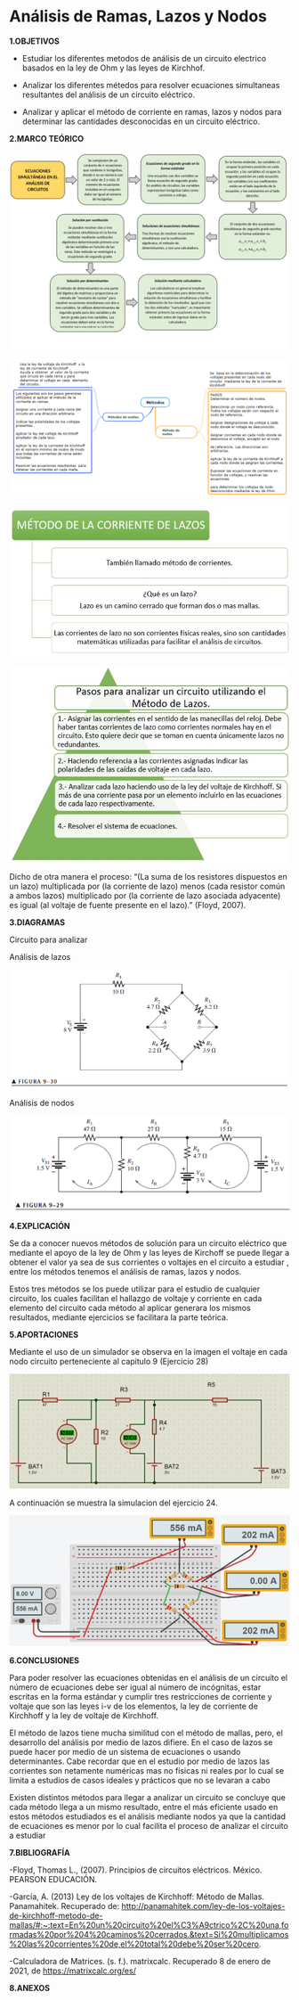 # Análisis de Ramas, Lazos y Nodos

**1.OBJETIVOS**

- Estudiar los diferentes metodos de análisis de un circuito electrico basados en la ley de Ohm y las leyes de Kirchhof.

- Analizar los diferentes métedos para resolver ecuaciones simultaneas resultantes del análisis de un circuito eléctrico.

- Analizar y aplicar el método de corriente en ramas, lazos y nodos para determinar las cantidades desconocidas en un circuito eléctrico.

**2.MARCO TEÓRICO**

![.](https://github.com/Katherine01-Arevalo/Analisis-de-mallas-lazos-y-nodos-/blob/main/img/Mapa_Ec.simultaneas.jpg)

![mallas](https://github.com/Katherine01-Arevalo/Analisis-de-mallas-lazos-y-nodos-/blob/main/img/MAPA1.png)

![Teoria_Lazo](https://github.com/Katherine01-Arevalo/Analisis-de-mallas-lazos-y-nodos-/blob/main/img/Teoria_Lazo.jpg)

![Pasos_Lazo](https://github.com/Katherine01-Arevalo/Analisis-de-mallas-lazos-y-nodos-/blob/main/img/Pasos_Lazo.jpg)

 Dicho de otra manera el proceso:
“(La suma de los resistores dispuestos en un lazo) multiplicada por (la corriente de lazo) menos (cada resistor común a ambos lazos) multiplicado por (la corriente de lazo asociada adyacente) es igual (al voltaje de fuente presente en el lazo).” (Floyd, 2007). 

**3.DIAGRAMAS**

Circuito para analizar 

 Análisis de lazos 
 
![lazo](https://github.com/Katherine01-Arevalo/Analisis-de-mallas-lazos-y-nodos-/blob/main/img/metodo%20lazos.png)

Análisis de nodos 

![nodos](https://github.com/Katherine01-Arevalo/Analisis-de-mallas-lazos-y-nodos-/blob/main/img/metodo%20nodos.png)

**4.EXPLICACIÓN**

Se da a conocer  nuevos métodos de solución para un circuito eléctrico que mediante  el apoyo de la ley de Ohm  y las leyes de Kirchoff se puede llegar a obtener el valor ya sea de sus corrientes o voltajes en el circuito a estudiar ,  entre los métodos tenemos el análisis de ramas, lazos y nodos.

Estos tres métodos  se los puede utilizar  para el  estudio de cualquier circuito,  los cuales facilitan  el hallazgo de voltaje y corriente en cada elemento del circuito cada método  al aplicar generara los mismos resultados, mediante ejercicios se facilitara  la parte teórica.


**5.APORTACIONES**

  Mediante el uso de un simulador se observa en la imagen   el  voltaje en cada nodo  circuito perteneciente  al capitulo 9 (Ejercicio 28)
  
  ![ciruito28](https://github.com/Katherine01-Arevalo/Analisis-de-mallas-lazos-y-nodos-/blob/main/img/circuito28.png)  
  
  A continuación se muestra la simulacion del ejercicio 24.
  
  ![Simulacion](https://github.com/Katherine01-Arevalo/Analisis-de-mallas-lazos-y-nodos-/blob/main/img/Simulacion.jpg)
  
**6.CONCLUSIONES**

Para poder resolver las ecuaciones obtenidas en el análisis de un circuito el número de ecuaciones debe ser igual al número de incógnitas, estar escritas en la forma estándar y cumplir tres restricciones de corriente y voltaje que son las leyes i-v de los elementos, la ley de corriente de Kirchhoff y la ley de voltaje de Kirchhoff.

El método de lazos tiene mucha similitud con el método de mallas, pero, el desarrollo del análisis por medio de lazos difiere. En el caso de lazos se puede hacer por medio de un sistema de ecuaciones o usando determinantes. Cabe recordar que en el estudio por medio de lazos las corrientes son netamente numéricas mas no físicas ni reales por lo cual se limita a estudios de casos ideales y prácticos que no se levaran a cabo

Existen distintos métodos para  llegar a analizar un circuito se concluye que cada método  llega a un mismo resultado, entre  el más eficiente usado en estos métodos estudiados es el análisis mediante nodos ya que  la cantidad de ecuaciones es menor por lo cual facilita el proceso de analizar el circuito a estudiar 

**7.BIBLIOGRAFÍA**

-Floyd, Thomas L., (2007). Principios de circuitos eléctricos. México. PEARSON EDUCACIÓN.

-García, A. (2013) Ley de los voltajes de Kirchhoff: Método de Mallas. Panamahitek. Recuperado de: http://panamahitek.com/ley-de-los-voltajes-de-kirchhoff-metodo-de-mallas/#:~:text=En%20un%20circuito%20el%C3%A9ctrico%2C%20una,formadas%20por%204%20caminos%20cerrados.&text=Si%20multiplicamos%20las%20corrientes%20de,el%20total%20debe%20ser%20cero.

-Calculadora de Matrices. (s. f.). matrixcalc. Recuperado 8 de enero de 2021, de https://matrixcalc.org/es/



**8.ANEXOS**
